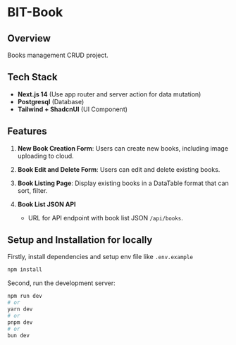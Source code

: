 # BIT-Book

## Overview

Books management CRUD project.

## Tech Stack

- **Next.js 14** (Use app router and server action for data mutation)
- **Postgresql** (Database)
- **Tailwind + ShadcnUI** (UI Component)

## Features

1. **New Book Creation Form**: Users can create new books, including image uploading to cloud.

2. **Book Edit and Delete Form**: Users can edit and delete existing books.

3. **Book Listing Page**: Display existing books in a DataTable format that can sort, filter.

4. **Book List JSON API**
   - URL for API endpoint with book list JSON `/api/books`.

## Setup and Installation for locally

Firstly, install dependencies and setup env file like `.env.example`

```bash
npm install
```

Second, run the development server:

```bash
npm run dev
# or
yarn dev
# or
pnpm dev
# or
bun dev
```

